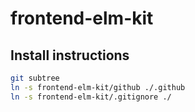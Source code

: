 # frontend-elm-kit

## Install instructions

```bash
git subtree
ln -s frontend-elm-kit/github ./.github
ln -s frontend-elm-kit/.gitignore ./
```
